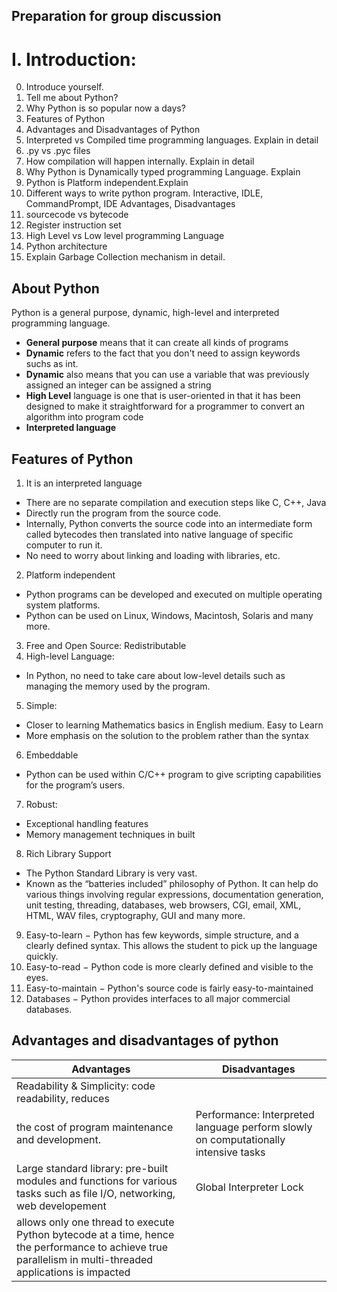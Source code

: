 ## Preparation for group discussion

I. Introduction:
=================
0. Introduce yourself.
1. Tell me about Python?
2. Why Python is so popular now a days?
3. Features of Python
4. Advantages and Disadvantages of Python
5. Interpreted vs Compiled time programming languages. Explain in detail
6. .py vs .pyc files
7. How compilation will happen internally. Explain in detail
8. Why Python is Dynamically typed programming Language. Explain
9. Python is Platform independent.Explain
10. Different ways to write python program.
   Interactive, IDLE, CommandPrompt, IDE
   Advantages, Disadvantages
11. sourcecode vs bytecode
12. Register instruction set
13. High Level vs Low level programming Language
14. Python architecture
15. Explain Garbage Collection mechanism in detail.

## About Python
Python is a general purpose, dynamic, high-level and interpreted programming language.
- **General purpose** means that it can create all kinds of programs
- **Dynamic** refers to the fact that you don't need to assign keywords suchs as int.
- **Dynamic** also means that you can use a variable that was previously assigned an integer can be assigned a string
- **High Level** language is one that is user-oriented in that it has been designed to make it 
straightforward for a programmer to convert an algorithm into program code
- **Interpreted language** 

## Features of Python

1. It is an interpreted language
- There are no separate compilation and execution steps like C, C++, Java
-	Directly run the program from the source code.
-	Internally, Python converts the source code into an intermediate form called bytecodes then translated into native language of specific computer to run it.
-	No need to worry about linking and loading with libraries, etc.

2. Platform independent
- 	Python programs can be developed and executed on multiple operating system platforms.
-	Python can be used on Linux, Windows, Macintosh, Solaris and many more.

3. Free and Open Source: Redistributable
4. High-level Language:
- In Python, no need to take care about low-level details such as managing the memory used by the program.
5. Simple:
- Closer to learning Mathematics basics in English medium. Easy to Learn
- More emphasis on the solution to the problem rather than the syntax
6. Embeddable
- Python can be used within C/C++ program to give scripting capabilities for the program’s users.
7. Robust:
- Exceptional handling features
- Memory management techniques in built
8. Rich Library Support
- The Python Standard Library is very vast.
- Known as the “batteries included” philosophy of Python. It can help do various things involving regular expressions, documentation generation, unit testing, threading, databases, web browsers, CGI, email, XML, HTML, WAV files, cryptography, GUI and many more.
9. Easy-to-learn − Python has few keywords, simple structure, and a clearly defined syntax. This allows the student to pick up the language quickly.
10. Easy-to-read − Python code is more clearly defined and visible to the eyes.
11. Easy-to-maintain − Python's source code is fairly easy-to-maintained
12. Databases − Python provides interfaces to all major commercial databases.

## Advantages and disadvantages of python
| Advantages      | Disadvantages |
| ----------- | ----------- |
| Readability & Simplicity: code readability, reduces 
the cost of program maintenance and development.      | Performance: Interpreted language perform slowly on computationally intensive tasks      |
| Large standard library: pre-built modules and functions for various tasks such as file I/O, networking, web developement   | Global Interpreter Lock
 allows only one thread to execute Python bytecode at a time, hence the performance to achieve true parallelism in multi-threaded applications is impacted|



